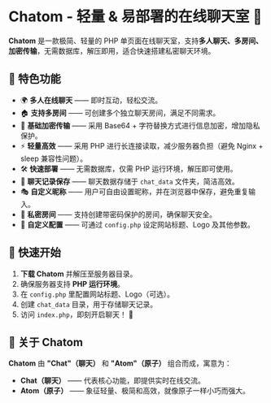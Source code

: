 # Chatom - 轻量 & 易部署的在线聊天室 🚀

**Chatom** 是一款极简、轻量的 PHP 单页面在线聊天室，支持**多人聊天、多房间、加密传输**，无需数据库，解压即用，适合快速搭建私密聊天环境。

## 🌟 特色功能  
- 🌍 **多人在线聊天** —— 即时互动，轻松交流。
- 🏠 **支持多房间** —— 可创建多个独立聊天房间，满足不同需求。
- 🔐 **基础加密传输** —— 采用 Base64 + 字符替换方式进行信息加密，增加隐私保护。
- ⚡ **轻量高效** —— 采用 PHP 进行长连接读取，减少服务器负担（避免 Nginx + sleep 兼容性问题）。
- 🛠 **快速部署** —— 无需数据库，仅需 PHP 运行环境，解压即可使用。
- 💾 **聊天记录保存** —— 聊天数据存储于 `chat_data` 文件夹，简洁高效。
- 🎭 **自定义昵称** —— 用户可自由设置昵称，并在浏览器中保存，避免重复输入。
- 🔑 **私密房间** —— 支持创建带密码保护的房间，确保聊天安全。
- 🎨 **自定义配置** —— 可通过 `config.php` 设定网站标题、Logo 及其他参数。

## 🚀 快速开始  
1. **下载 Chatom** 并解压至服务器目录。  
2. 确保服务器支持 **PHP 运行环境**。  
3. 在 `config.php` 里配置网站标题、Logo（可选）。  
4. 创建 `chat_data` 目录，用于存储聊天记录。  
5. 访问 `index.php`，即刻开启聊天！ 🎉  

## 🔗 关于 Chatom  
**Chatom** 由 **"Chat"（聊天）** 和 **"Atom"（原子）** 组合而成，寓意为：
- **Chat（聊天）** —— 代表核心功能，即提供实时在线交流。
- **Atom（原子）** —— 象征轻量、极简和高效，就像原子一样小巧而强大。
